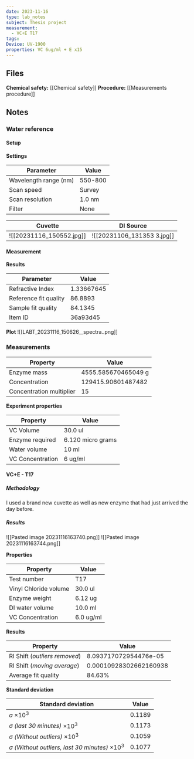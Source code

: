 ```yaml
---
date: 2023-11-16
type: lab_notes
subject: Thesis project
measurement:
  - VC+E T17
tags: 
Device: UV-1900
properties: VC 6ug/ml + E x15
---
```

## Files
**Chemical safety:** [[Chemical safety]]
**Procedure:** [[Measurements procedure]]

## Notes

### Water reference

#### Setup
**Settings**

| Parameter             | Value   |
| --------------------- | ------- |
| Wavelength range (nm) | 550-800 |
| Scan speed            | Survey  |
| Scan resolution       | 1.0 nm  |
| Filter                | None        |

| Cuvette | DI Source |
| ------- | --------- |
|  ![[20231116_150552.jpg]]  |     ![[20231106_131353 3.jpg]]      |

#### Measurement

**Results**

| Parameter             | Value      |
| --------------------- | ---------- |
| Refractive Index      | 1.33667645 |
| Reference fit quality | 86.8893    |
| Sample fit quality    | 84.1345    |
| Item ID               | 36a93d45           |


**Plot**
![[LABT_20231116_150626__spectra..png]]

### Measurements


| Property | Value |
| -------- | ----- |
|Enzyme mass|4555.585670465049 g|
|Concentration|129415.90601487482|
|Concentration multiplier|15|

**Experiment properties**

| Property | Value |
| -------- | ----- |
| VC Volume | 30.0 ul |
| Enzyme required | 6.120 micro grams |
|Water volume |10 ml |
| VC Concentration|6 ug/ml|

#### VC+E - T17
##### Methodology
I used a brand new cuvette as well as new enzyme that had just arrived the day before.

##### Results
![[Pasted image 20231116163740.png]]
![[Pasted image 20231116163744.png]]

**Properties**

| Property | Value |
| ---------- | ----- |
| Test number |T17 |
| Vinyl Chloride volume | 30.0 ul |
| Enzyme weight | 6.12 ug |
| DI water volume | 10.0 ml |
| VC Concentration | 6.0 ug/ml |

**Results**

| Property | Value |
| -------- | ----- |
| RI Shift (*outliers removed*)|8.093717072954476e-05|
| RI Shift (*moving average*) |0.00010928302662160938|
| Average fit quality | 84.63% |

**Standard deviation**

| Standard deviation | Value |
| ------------------ | ----- |
| $\sigma$ $\times 10^3$ | 0.1189 |
| $\sigma$ *(last 30 minutes)* $\times 10^3$ | 0.1173 |
| $\sigma$ *(Without outliers)* $\times 10^3$ | 0.1059 |
| $\sigma$ *(Without outliers, last 30 minutes)* $\times 10^3$ | 0.1077 |

